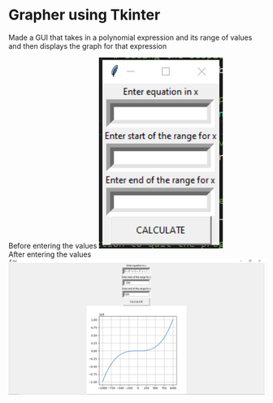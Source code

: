 # Grapher using Tkinter
 
Made a GUI that takes in a polynomial expression and its range of values and then displays the graph for that expression

Before entering the values
<img src = "https://github.com/kaushal-banthia/Grapher-using-Tkinter/blob/main/Images/Initial.PNG">
<br>
After entering the values
<img src = "https://github.com/kaushal-banthia/Grapher-using-Tkinter/blob/main/Images/Final.PNG">

